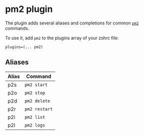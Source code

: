 # pm2 plugin

The plugin adds several aliases and completions for common
[`pm2`](http://pm2.keymetrics.io/) commands.

To use it, add `pm2` to the plugins array of your zshrc file:

```
plugins=(... pm2)
```

## Aliases

| Alias | Command       |
| ----- | ------------- |
| p2s   | `pm2 start`   |
| p2o   | `pm2 stop`    |
| p2d   | `pm2 delete`  |
| p2r   | `pm2 restart` |
| p2i   | `pm2 list`    |
| p2l   | `pm2 logs`    |
